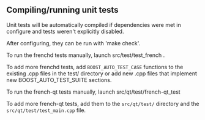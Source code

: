 Compiling/running unit tests
------------------------------------

Unit tests will be automatically compiled if dependencies were met in configure
and tests weren't explicitly disabled.

After configuring, they can be run with 'make check'.

To run the frenchd tests manually, launch src/test/test_french .

To add more frenchd tests, add `BOOST_AUTO_TEST_CASE` functions to the existing
.cpp files in the test/ directory or add new .cpp files that
implement new BOOST_AUTO_TEST_SUITE sections.

To run the french-qt tests manually, launch src/qt/test/french-qt_test

To add more french-qt tests, add them to the `src/qt/test/` directory and
the `src/qt/test/test_main.cpp` file.
